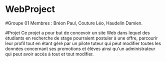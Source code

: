 # WebProject
#Groupe 01
Membres :
Bréon Paul,
Couture Léo,
Haudelin Damien.

#Projet
Ce projet a pour but de concevoir un site Web dans lequel des étudiants en recherche de stage pourraient postuler à une offre, parcourir leur profil tout en étant géré par un pilote tuteur qui peut modifier toutes les données concernant ses promotions et élèves ainsi qu'un administrateur qui peut avoir accès à tout et tout modifier.

